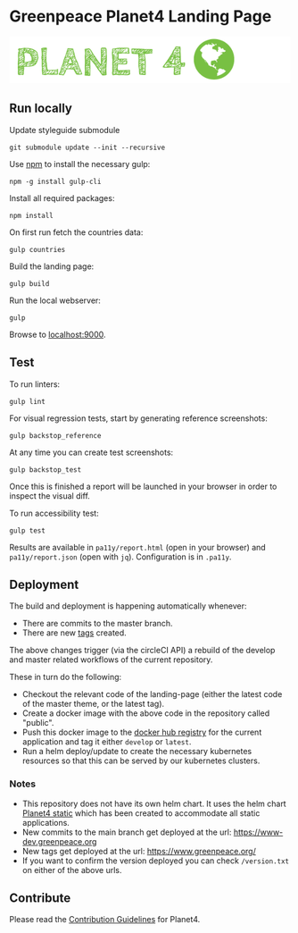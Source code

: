 # Greenpeace Planet4 Landing Page

![Planet4](./planet4.png)

## Run locally

Update styleguide submodule

    git submodule update --init --recursive

Use [npm](https://www.npmjs.com/) to install the necessary gulp:

    npm -g install gulp-cli

Install all required packages:

    npm install

On first run fetch the countries data:

    gulp countries

Build the landing page:

    gulp build

Run the local webserver:

    gulp

Browse to [localhost:9000](http://localhost:9000).

## Test

To run linters:

    gulp lint

For visual regression tests, start by generating reference screenshots:

    gulp backstop_reference

At any time you can create test screenshots:

    gulp backstop_test

Once this is finished a report will be launched in your browser in order to inspect the visual diff.

To run accessibility test:

    gulp test

Results are available in `pa11y/report.html` (open in your browser) and `pa11y/report.json` (open with `jq`).
Configuration is in `.pa11y`.

## Deployment

The build and deployment is happening automatically whenever:

- There are commits to the master branch.
- There are new [tags](https://github.com/greenpeace/planet4-landing-page/tags) created.

The above changes trigger (via the circleCI API) a rebuild of the develop and master related workflows of the current repository.

These in turn do the following:

- Checkout the relevant code of the landing-page (either the latest code of the master theme, or the latest tag).
- Create a docker image with the above code in the repository called "public".
- Push this docker image to the [docker hub registry](https://hub.docker.com/r/greenpeaceinternational/p4-landing-page) for the current application and tag it either `develop` or `latest`.
- Run a helm deploy/update to create the necessary kubernetes resources so that this can be served by our kubernetes clusters.

### Notes

- This repository does not have its own helm chart. It uses the helm chart [Planet4 static](https://github.com/greenpeace/planet4-helm-static) which has been created to accommodate all static applications.
- New commits to the main branch get deployed at the url: https://www-dev.greenpeace.org
- New tags get deployed at the url: https://www.greenpeace.org/
- If you want to confirm the version deployed you can check `/version.txt` on either of the above urls.

## Contribute

Please read the [Contribution Guidelines](https://planet4.greenpeace.org/handbook/dev-contribute-to-planet4/) for Planet4.

